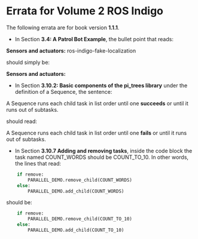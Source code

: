 # Errata for Volume 2 ROS Indigo #

The following errata are for book version **1.1.1**.

   * In Section **3.4: A Patrol Bot Example**, the bullet point that reads:

   **Sensors and actuators:** ros-indigo-fake-localization

   should simply be:

   **Sensors and actuators:**

   * In Section **3.10.2: Basic components of the pi_trees library** under the definition of a Sequence, the sentence:

   A Sequence runs each child task in list order until one **succeeds** or until it runs out of subtasks.

   should read:

   A Sequence runs each child task in list order until one **fails** or until it runs out of subtasks.

   * In Section **3.10.7 Adding and removing tasks**, inside the code block the task named COUNT\_WORDS should be COUNT\_TO\_10.  In other words, the lines that read:
```python
    if remove:
        PARALLEL_DEMO.remove_child(COUNT_WORDS)
    else:
        PARALLEL_DEMO.add_child(COUNT_WORDS)
```
   should be:
```python
    if remove:
        PARALLEL_DEMO.remove_child(COUNT_TO_10)
    else:
        PARALLEL_DEMO.add_child(COUNT_TO_10)
```

